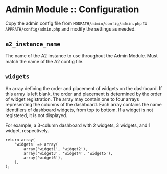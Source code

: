 # Admin Module :: Configuration 

Copy the admin config file from `MODPATH/admin/config/admin.php` to
`APPPATH/config/admin.php` and modify the settings as needed.

## `a2_instance_name`

The name of the A2 instance to use throughout the Admin Module.
Must match the name of the A2 config file.

## `widgets`

An array defining the order and placement of widgets on the dashboard.  If this array is left blank, the order and placement is determined by the order of widget registration.  The array may contain one to four arrays representing the columns of the dashboard.  Each array contains the name identifiers of dashboard widgets, from top to bottom.  If a widget is not registered, it is not displayed.

For example, a 3-column dashboard with 2 widgets, 3 widgets, and 
1 widget, respectively.

    return array(
        'widgets' => array(
            array('widget1', 'widget2'),
            array('widget3', 'widget4', 'widget5'),
            array('widget6'),
        ),
    );
